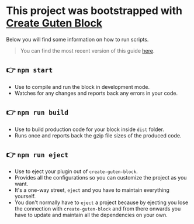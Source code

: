 # This project was bootstrapped with [Create Guten Block](https://github.com/ahmadawais/create-guten-block)

Below you will find some information on how to run scripts.

>You can find the most recent version of this guide [here](https://github.com/ahmadawais/create-guten-block).

## 👉  `npm start`

- Use to compile and run the block in development mode.
- Watches for any changes and reports back any errors in your code.

## 👉  `npm run build`

- Use to build production code for your block inside `dist` folder.
- Runs once and reports back the gzip file sizes of the produced code.

## 👉  `npm run eject`

- Use to eject your plugin out of `create-guten-block`.
- Provides all the configurations so you can customize the project as you want.
- It's a one-way street, `eject` and you have to maintain everything yourself.
- You don't normally have to `eject` a project because by ejecting you lose the connection with `create-guten-block` and from there onwards you have to update and maintain all the dependencies on your own.
